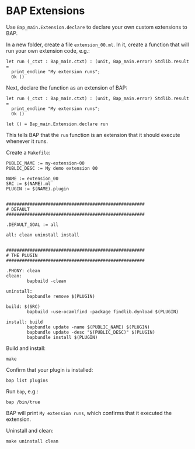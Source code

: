 # BAP Extensions

Use `Bap_main.Extension.declare` to declare your own custom extensions to BAP. 

In a new folder, create a file `extension_00.ml`. In it, create a function that will run your own extension code, e.g.: 

```
let run (_ctxt : Bap_main.ctxt) : (unit, Bap_main.error) Stdlib.result =
  print_endline "My extension runs";
  Ok ()
```

Next, declare the function as an extension of BAP:

```
let run (_ctxt : Bap_main.ctxt) : (unit, Bap_main.error) Stdlib.result =
  print_endline "My extension runs";
  Ok ()

let () = Bap_main.Extension.declare run
```

This tells BAP that the `run` function is an extension that it should execute whenever it runs.

Create a `Makefile`:

```
PUBLIC_NAME := my-extension-00
PUBLIC_DESC := My demo extension 00

NAME := extension_00
SRC := $(NAME).ml
PLUGIN := $(NAME).plugin


#####################################################
# DEFAULT
#####################################################

.DEFAULT_GOAL := all

all: clean uninstall install


#####################################################
# THE PLUGIN
#####################################################

.PHONY: clean
clean:
        bapbuild -clean

uninstall:
        bapbundle remove $(PLUGIN)

build: $(SRC)
        bapbuild -use-ocamlfind -package findlib.dynload $(PLUGIN)

install: build
        bapbundle update -name $(PUBLIC_NAME) $(PLUGIN)
        bapbundle update -desc "$(PUBLIC_DESC)" $(PLUGIN)
        bapbundle install $(PLUGIN)
```

Build and install:

```
make
```

Confirm that your plugin is installed:

```
bap list plugins
```

Run `bap`, e.g.:

```
bap /bin/true
```

BAP will print `My extension runs`, which confirms that it executed the extension.

Uninstall and clean:

```
make uninstall clean
```

